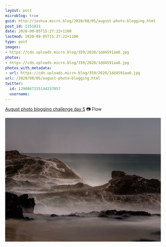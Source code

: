 ```yaml
---
layout: post
microblog: true
guid: http://joshua.micro.blog/2020/08/05/august-photo-blogging.html
post_id: 1151821
date: 2020-08-05T15:27:22+1100
lastmod: 2020-08-05T15:27:22+1100
type: post
images:
- https://cdn.uploads.micro.blog/359/2020/1dd4591aa0.jpg
photos:
- https://cdn.uploads.micro.blog/359/2020/1dd4591aa0.jpg
photos_with_metadata:
- url: https://cdn.uploads.micro.blog/359/2020/1dd4591aa0.jpg
url: /2020/08/05/august-photo-blogging.html
twitter:
  id: 1290867155144237057
  username: 
---
```

[August photo blogging challenge day 5](https://micro.welltempered.net/2020/07/23/august-photoblogging-challenge.html) 📷 Flow

<img src="uploads/2020/1dd4591aa0.jpg" width="600" height="400" alt="" />
